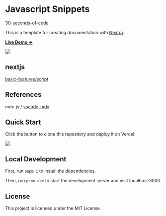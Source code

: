 # Javascript Snippets

[30-seconds-of-code](https://github.com/30-seconds/30-seconds-of-code/tree/master/snippets)

This is a template for creating documentation with [Nextra](https://nextra.site).

[**Live Demo →**](https://nextra-docs-template.vercel.app)

[![](.github/screenshot.png)](https://nextra-docs-template.vercel.app)

## nextjs

[basic-features/script](https://nextjs.org/docs/basic-features/script)

## References

mdx-js / [vscode-mdx](https://github.com/mdx-js/vscode-mdx)

## Quick Start

Click the button to clone this repository and deploy it on Vercel:

[![](https://vercel.com/button)](https://vercel.com/new/clone?s=https%3A%2F%2Fgithub.com%2Fshuding%2Fnextra-docs-template&showOptionalTeamCreation=false)

## Local Development

First, run `pnpm i` to install the dependencies.

Then, run `pnpm dev` to start the development server and visit localhost:3000.

## License

This project is licensed under the MIT License.
